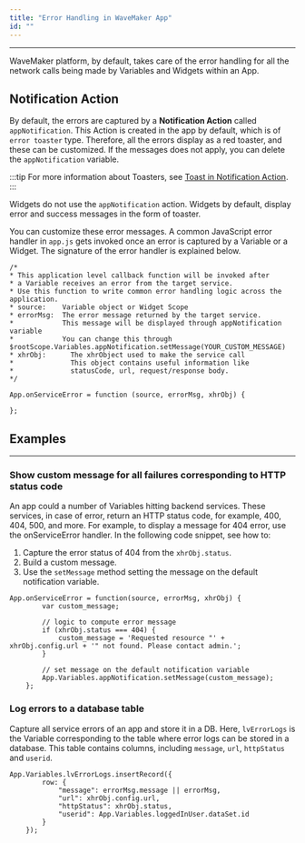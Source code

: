 ```yaml
---
title: "Error Handling in WaveMaker App"
id: ""
---
```

---

WaveMaker platform, by default, takes care of the error handling for all the network calls being made by Variables and Widgets within an App.

## Notification Action

By default, the errors are captured by a **Notification Action** called `appNotification`. This Action is created in the app by default, which is of `error toaster` type. Therefore, all the errors display as a red toaster, and these can be customized. If the messages does not apply, you can delete the `appNotification` variable. 

:::tip
For more information about Toasters, see [Toast in Notification Action](/learn/app-development/variables/notification-action#toast).
:::

Widgets do not use the `appNotification` action. Widgets by default, display error and success messages in the form of toaster.

You can customize these error messages. A common JavaScript error handler in `app.js` gets invoked once an error is captured by a Variable or a Widget. The signature of the error handler is explained below.

```
/*
* This application level callback function will be invoked after 
* a Variable receives an error from the target service.
* Use this function to write common error handling logic across the application.
* source:    Variable object or Widget Scope
* errorMsg:  The error message returned by the target service. 
*            This message will be displayed through appNotification variable
*            You can change this through $rootScope.Variables.appNotification.setMessage(YOUR_CUSTOM_MESSAGE)
* xhrObj:      The xhrObject used to make the service call
*              This object contains useful information like 
*              statusCode, url, request/response body.
*/

App.onServiceError = function (source, errorMsg, xhrObj) {

};
```
## Examples
---

### Show custom message for all failures corresponding to HTTP status code

An app could a number of Variables hitting backend services. These services, in case of error, return an HTTP status code, for example, 400, 404, 500, and more. For example, to display a message for 404 error, use the onServiceError handler. In the following code snippet, see how to:

1. Capture the error status of 404 from the `xhrObj.status`.
2. Build a custom message.
3. Use the `setMessage` method setting the message on the default notification variable.

```
App.onServiceError = function(source, errorMsg, xhrObj) {
        var custom_message;

        // logic to compute error message
        if (xhrObj.status === 404) {
            custom_message = 'Requested resource "' + xhrObj.config.url + '" not found. Please contact admin.';
        }

        // set message on the default notification variable
        App.Variables.appNotification.setMessage(custom_message);
    };
```

### Log errors to a database table

Capture all service errors of an app and store it in a DB. Here, `lvErrorLogs` is the Variable corresponding to the table where error logs can be stored in a database. This table contains columns, including `message`, `url`, `httpStatus` and `userid`.

```
App.Variables.lvErrorLogs.insertRecord({
        row: {
            "message": errorMsg.message || errorMsg,
            "url": xhrObj.config.url,
            "httpStatus": xhrObj.status,
            "userid": App.Variables.loggedInUser.dataSet.id
        }
    });
```

